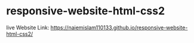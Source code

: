 ﻿# responsive-website-html-css2
live Website Link: https://naiemislam110133.github.io/responsive-website-html-css2/
